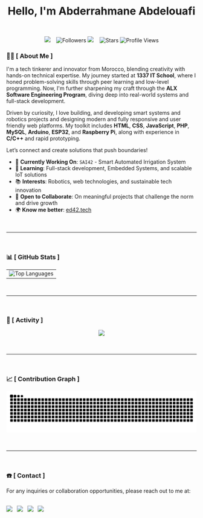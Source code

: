 <h1 align="center">
Hello, I'm Abderrahmane Abdelouafi
</h1>

<br>

<p align="center">
  <img src="https://img.shields.io/github/last-commit/ababdelo/ababdelo?style=flat-square" /> &nbsp;&nbsp;
  <img alt="Followers" src="https://img.shields.io/github/followers/ababdelo?color=2770BB" />
  <img src="https://img.shields.io/github/commit-activity/m/ababdelo/ababdelo?style=flat-square" /> &nbsp;&nbsp;
  <img alt="Stars" src="https://img.shields.io/github/stars/ababdelo?color=2770BB" />
  <img alt="Profile Views" src="https://komarev.com/ghpvc/?username=ababdelo&color=blue&style=flat" />
</p>

### 🧑‍💻 [ About Me ]

I'm a tech tinkerer and innovator from Morocco, blending creativity with hands-on technical expertise. My journey started at **1337 IT School**, where I honed problem-solving skills through peer learning and low-level programming. Now, I'm further sharpening my craft through the **ALX Software Engineering Program**, diving deep into real-world systems and full-stack development.

Driven by curiosity, I love building, and developing smart systems and robotics projects and designing modern and fully responsive and user friendly web platforms. My toolkit includes **HTML**, **CSS**, **JavaScript**, **PHP**, **MySQL**, **Arduino**, **ESP32**, and **Raspberry Pi**, along with experience in **C/C++** and rapid prototyping.

Let’s connect and create solutions that push boundaries!

- 🔭 **Currently Working On**: `SAI42` - Smart Automated Irrigation System  
- 🌱 **Learning**: Full-stack development, Embedded Systems, and scalable IoT solutions  
- 📚 **Interests**: Robotics, web technologies, and sustainable tech innovation  
- 🤝 **Open to Collaborate**: On meaningful projects that challenge the norm and drive growth  
- 🌍 **Know me better**: [ed42.tech](https://ed42.tech)

<br>

---

<br>

### 📊 [ GitHub Stats ]

<table align="center">
  <tr>
    <td align="center">
      <img width="450" src="https://github-readme-stats.vercel.app/api/top-langs/?username=ababdelo&layout=compact&hide_border=true&include_all_commits=true&count_private=true&theme=transparent" alt="Top Languages" />
    </td>
<!--     <td align="center">
      <img src="https://github-readme-streak-stats.herokuapp.com?user=ababdelo&theme=github-dark-blue&hide_border=true&border_radius=5" alt="GitHub Streak" />
    </td> -->
  </tr>
</table>

<!--
<br>

<p align="center">
      <img src="https://awesome-github-stats.azurewebsites.net/user-stats/ababdelo?cardType=level&theme=github-dark&preferLogin=false&Border=646464FA" alt="rank stat"/>
</p>
--->

<br>

---

<br>

### 📝 [ Activity ]

<p align="center">
  <img src="https://github-readme-activity-graph.vercel.app/graph?username=ababdelo&bg_color=212429&color=B0CAFF&line=6E81A5&point=F5F5F5&area=true&hide_border=false" />
</p>

<br>

---

<br>

### 📈 [ Contribution Graph ]


<p align="center">
  <img src="https://github.com/ababdelo/ababdelo/blob/output/github-contribution-grid-snake-dark.svg" alt="Contribution Graph" />
</p>

<br>

---

<br>

### ☎️ [ Contact ]

For any inquiries or collaboration opportunities, please reach out to me at:

<p align="center" style="display: inline;">
  <br>
    <a href="mailto:ababdelo.ed42@gmail.com"> <img src="https://img.shields.io/badge/Gmail-EA4335?style=flat&logo=gmail&logoColor=white"/></a>&nbsp;&nbsp;
    <a href="https://www.linkedin.com/in/ababdelo"> <img src="https://img.shields.io/badge/LinkedIn-0A66C2?style=flat&logo=linkedin&logoColor=white"/></a>&nbsp;&nbsp;
    <a href="https://github.com/ababdelo"> <img src="https://img.shields.io/badge/GitHub-181717?style=flat&logo=github&logoColor=white"/></a>&nbsp;&nbsp;
    <a href="https://www.instagram.com/edunwant42"> <img src="https://img.shields.io/badge/Instagram-E4405F?style=flat&logo=instagram&logoColor=white"/></a>&nbsp;&nbsp;
</p>
